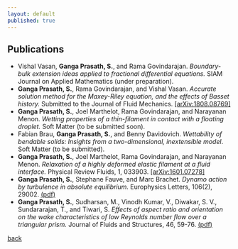 ```yaml
---
layout: default
published: true
---
```


## [](#header-2) Publications

<!--*  **Ganga Prasath, S.**, Joel Marthelot, Rama Govindarajan, and Narayanan Menon. _Geometry driven coiling of an elastic filament on a spherical bubble._ Proceedings of Royal Society A (under preparation).-->
*  Vishal Vasan, **Ganga Prasath, S.**, and Rama Govindarajan. _Boundary-bulk extension ideas applied to fractional differential equations._ SIAM Journal on Applied Mathematics (under preparation).
*  **Ganga Prasath, S.**, Rama Govindarajan, and Vishal Vasan. _Accurate solution method for the Maxey-Riley equation, and the effects of Basset history._ Submitted to the Journal of Fluid Mechanics. [[arXiv:1808.08769]](http://arxiv.org/abs/1808.08769)
*  **Ganga Prasath, S.**, Joel Marthelot, Rama Govindarajan, and Narayanan Menon. _Wetting properties of a thin-filament in contact with a floating droplet._ Soft Matter (to be submitted soon).
*  Fabian Brau, **Ganga Prasath, S.**, and Benny Davidovich. _Wettability of bendable solids:
Insights from a two-dimensional, inextensible model_. Soft Matter (to be submitted).
*  **Ganga Prasath, S.**, Joel Marthelot, Rama Govindarajan, and Narayanan Menon. _Relaxation of a highly deformed elastic filament at a fluid interface._ Physical Review Fluids, 1, 033903. [[arXiv:1601.07278]](https://arxiv.org/abs/1601.07278)
* **Ganga Prasath, S.**, Stephane Fauve, and Marc Brachet. _Dynamo action by turbulence in absolute equilibrium._ Europhysics Letters, 106(2), 29002. [(pdf)](https://github.com/sgangaprasath/Publications/raw/master/EPL_2014.pdf)
* **Ganga Prasath, S.**, Sudharsan, M., Vinodh Kumar, V., Diwakar, S. V., Sundararajan, T., and Tiwari, S. _Effects of aspect ratio and orientation on the wake characteristics of low Reynolds number flow over a triangular prism._ Journal of Fluids and Structures, 46, 59-76. [(pdf)](https://github.com/sgangaprasath/Publications/raw/master/JFS_2013.pdf)

[back](./)
